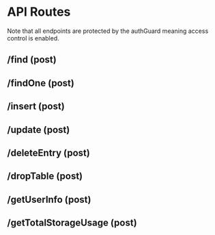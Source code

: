 # API Routes

Note that all endpoints are protected by the authGuard meaning
access control is enabled.

## /find (post)

## /findOne (post)

## /insert (post)

## /update (post)

## /deleteEntry (post)

## /dropTable (post)

## /getUserInfo (post)

## /getTotalStorageUsage (post)